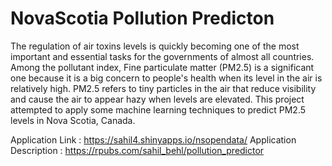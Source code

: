 # NovaScotia Pollution Predicton  
The regulation of air toxins levels is quickly becoming one of the most important and essential tasks for the governments of almost all countries. Among the pollutant index, Fine particulate matter (PM2.5) is a significant one because it is a big concern to people's health when its level in the air is relatively high. PM2.5 refers to tiny particles in the air that reduce visibility and cause the air to appear hazy when levels are elevated.
This project attempted to apply some machine learning techniques to predict PM2.5 levels in Nova Scotia, Canada.  
  
Application Link : https://sahil4.shinyapps.io/nsopendata/
Application Description : https://rpubs.com/sahil_behl/pollution_predictor
